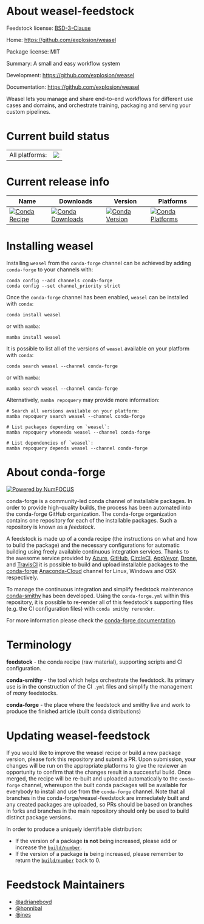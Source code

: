 About weasel-feedstock
======================

Feedstock license: [BSD-3-Clause](https://github.com/conda-forge/weasel-feedstock/blob/main/LICENSE.txt)

Home: https://github.com/explosion/weasel

Package license: MIT

Summary: A small and easy workflow system

Development: https://github.com/explosion/weasel

Documentation: https://github.com/explosion/weasel

Weasel lets you manage and share end-to-end workflows for different use
cases and domains, and orchestrate training, packaging and serving your
custom pipelines.


Current build status
====================


<table><tr><td>All platforms:</td>
    <td>
      <a href="https://dev.azure.com/conda-forge/feedstock-builds/_build/latest?definitionId=20064&branchName=main">
        <img src="https://dev.azure.com/conda-forge/feedstock-builds/_apis/build/status/weasel-feedstock?branchName=main">
      </a>
    </td>
  </tr>
</table>

Current release info
====================

| Name | Downloads | Version | Platforms |
| --- | --- | --- | --- |
| [![Conda Recipe](https://img.shields.io/badge/recipe-weasel-green.svg)](https://anaconda.org/conda-forge/weasel) | [![Conda Downloads](https://img.shields.io/conda/dn/conda-forge/weasel.svg)](https://anaconda.org/conda-forge/weasel) | [![Conda Version](https://img.shields.io/conda/vn/conda-forge/weasel.svg)](https://anaconda.org/conda-forge/weasel) | [![Conda Platforms](https://img.shields.io/conda/pn/conda-forge/weasel.svg)](https://anaconda.org/conda-forge/weasel) |

Installing weasel
=================

Installing `weasel` from the `conda-forge` channel can be achieved by adding `conda-forge` to your channels with:

```
conda config --add channels conda-forge
conda config --set channel_priority strict
```

Once the `conda-forge` channel has been enabled, `weasel` can be installed with `conda`:

```
conda install weasel
```

or with `mamba`:

```
mamba install weasel
```

It is possible to list all of the versions of `weasel` available on your platform with `conda`:

```
conda search weasel --channel conda-forge
```

or with `mamba`:

```
mamba search weasel --channel conda-forge
```

Alternatively, `mamba repoquery` may provide more information:

```
# Search all versions available on your platform:
mamba repoquery search weasel --channel conda-forge

# List packages depending on `weasel`:
mamba repoquery whoneeds weasel --channel conda-forge

# List dependencies of `weasel`:
mamba repoquery depends weasel --channel conda-forge
```


About conda-forge
=================

[![Powered by
NumFOCUS](https://img.shields.io/badge/powered%20by-NumFOCUS-orange.svg?style=flat&colorA=E1523D&colorB=007D8A)](https://numfocus.org)

conda-forge is a community-led conda channel of installable packages.
In order to provide high-quality builds, the process has been automated into the
conda-forge GitHub organization. The conda-forge organization contains one repository
for each of the installable packages. Such a repository is known as a *feedstock*.

A feedstock is made up of a conda recipe (the instructions on what and how to build
the package) and the necessary configurations for automatic building using freely
available continuous integration services. Thanks to the awesome service provided by
[Azure](https://azure.microsoft.com/en-us/services/devops/), [GitHub](https://github.com/),
[CircleCI](https://circleci.com/), [AppVeyor](https://www.appveyor.com/),
[Drone](https://cloud.drone.io/welcome), and [TravisCI](https://travis-ci.com/)
it is possible to build and upload installable packages to the
[conda-forge](https://anaconda.org/conda-forge) [Anaconda-Cloud](https://anaconda.org/)
channel for Linux, Windows and OSX respectively.

To manage the continuous integration and simplify feedstock maintenance
[conda-smithy](https://github.com/conda-forge/conda-smithy) has been developed.
Using the ``conda-forge.yml`` within this repository, it is possible to re-render all of
this feedstock's supporting files (e.g. the CI configuration files) with ``conda smithy rerender``.

For more information please check the [conda-forge documentation](https://conda-forge.org/docs/).

Terminology
===========

**feedstock** - the conda recipe (raw material), supporting scripts and CI configuration.

**conda-smithy** - the tool which helps orchestrate the feedstock.
                   Its primary use is in the construction of the CI ``.yml`` files
                   and simplify the management of *many* feedstocks.

**conda-forge** - the place where the feedstock and smithy live and work to
                  produce the finished article (built conda distributions)


Updating weasel-feedstock
=========================

If you would like to improve the weasel recipe or build a new
package version, please fork this repository and submit a PR. Upon submission,
your changes will be run on the appropriate platforms to give the reviewer an
opportunity to confirm that the changes result in a successful build. Once
merged, the recipe will be re-built and uploaded automatically to the
`conda-forge` channel, whereupon the built conda packages will be available for
everybody to install and use from the `conda-forge` channel.
Note that all branches in the conda-forge/weasel-feedstock are
immediately built and any created packages are uploaded, so PRs should be based
on branches in forks and branches in the main repository should only be used to
build distinct package versions.

In order to produce a uniquely identifiable distribution:
 * If the version of a package **is not** being increased, please add or increase
   the [``build/number``](https://docs.conda.io/projects/conda-build/en/latest/resources/define-metadata.html#build-number-and-string).
 * If the version of a package **is** being increased, please remember to return
   the [``build/number``](https://docs.conda.io/projects/conda-build/en/latest/resources/define-metadata.html#build-number-and-string)
   back to 0.

Feedstock Maintainers
=====================

* [@adrianeboyd](https://github.com/adrianeboyd/)
* [@honnibal](https://github.com/honnibal/)
* [@ines](https://github.com/ines/)

